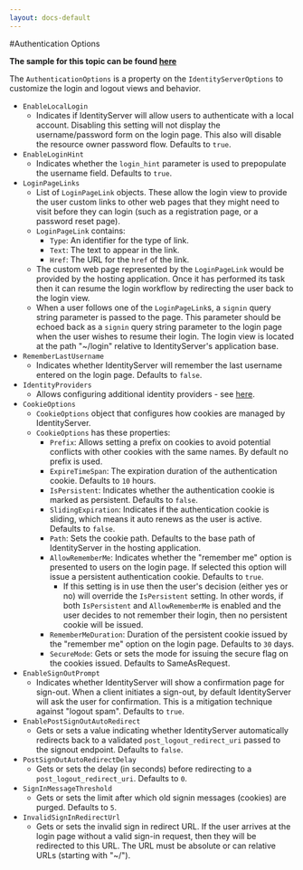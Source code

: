 ```yaml
---
layout: docs-default
---
```


#Authentication Options

**The sample for this topic can be found [here](https://github.com/IdentityServer/IdentityServer3.Samples/tree/master/source/CustomUserService)**

The `AuthenticationOptions` is a property on the `IdentityServerOptions` to customize the login and logout views and behavior.

* `EnableLocalLogin`
   * Indicates if IdentityServer will allow users to authenticate with a local account. Disabling this setting will not display the username/password form on the login page. This also will disable the resource owner password flow. Defaults to `true`.
* `EnableLoginHint`
   * Indicates whether the `login_hint` parameter is used to prepopulate the username field. Defaults to `true`.
* `LoginPageLinks`
   * List of `LoginPageLink` objects. These allow the login view to provide the user custom links to other web pages that they might need to visit before they can login (such as a registration page, or a password reset page). 
   * `LoginPageLink` contains:
      * `Type`: An identifier for the type of link.
      * `Text`: The text to appear in the link.
      * `Href`: The URL for the `href` of the link.
   * The custom web page represented by the `LoginPageLink` would be provided by the hosting application. Once it has performed its task then it can resume the login workflow by redirecting the user back to the login view.
   * When a user follows one of the `LoginPageLink`s, a `signin` query string parameter is passed to the page. This parameter should be echoed back as a `signin` query string parameter to the login page when the user wishes to resume their login. The login view is located at the path "~/login" relative to IdentityServer's application base. 
* `RememberLastUsername`
   * Indicates whether IdentityServer will remember the last username entered on the login page. Defaults to `false`.
* `IdentityProviders`
   * Allows configuring additional identity providers - see [here](identityProviders.html).
* `CookieOptions`
    * `CookieOptions` object that configures how cookies are managed by IdentityServer. 
    * `CookieOptions` has these properties:
       * `Prefix`: Allows setting a prefix on cookies to avoid potential conflicts with other cookies with the same names. By default no prefix is used.
       * `ExpireTimeSpan`: The expiration duration of the authentication cookie. Defaults to `10` hours.
       * `IsPersistent`: Indicates whether the authentication cookie is marked as persistent. Defaults to `false`.
       * `SlidingExpiration`: Indicates if the authentication cookie is sliding, which means it auto renews as the user is active. Defaults to `false`.
       * `Path`: Sets the cookie path. Defaults to the base path of IdentityServer in the hosting application.
       * `AllowRememberMe`: Indicates whether the "remember me" option is presented to users on the login page. If selected this option will issue a persistent authentication cookie. Defaults to `true`.
          * If this setting is in use then the user's decision (either yes or no) will override the `IsPersistent` setting. In other words, if both `IsPersistent` and `AllowRememberMe` is enabled and the user decides to not remember their login, then no persistent cookie will be issued.
       * `RememberMeDuration`: Duration of the persistent cookie issued by the "remember me" option on the login page. Defaults to `30` days.
       * `SecureMode`: Gets or sets the mode for issuing the secure flag on the cookies issued. Defaults to SameAsRequest.
* `EnableSignOutPrompt`
   * Indicates whether IdentityServer will show a confirmation page for sign-out. When a client initiates a sign-out, by default IdentityServer will ask the user for confirmation. This is a mitigation technique against "logout spam". Defaults to `true`.
* `EnablePostSignOutAutoRedirect`
  * Gets or sets a value indicating whether IdentityServer automatically redirects back to a validated `post_logout_redirect_uri` passed to the signout endpoint. Defaults to `false`.
* `PostSignOutAutoRedirectDelay`
  * Gets or sets the delay (in seconds) before redirecting to a `post_logout_redirect_uri`. Defaults to `0`.
* `SignInMessageThreshold`
  * Gets or sets the limit after which old signin messages (cookies) are purged. Defaults to `5`.
* `InvalidSignInRedirectUrl`
  * Gets or sets the invalid sign in redirect URL. If the user arrives at the login page without a valid sign-in request, then they will be redirected to this URL. The URL must be absolute or can relative URLs (starting with "~/").
